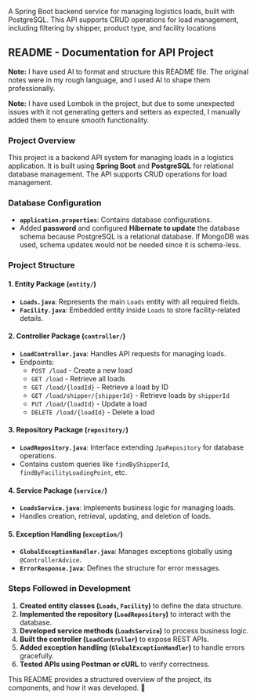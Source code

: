 
A Spring Boot backend service for managing logistics loads, built with PostgreSQL. This API supports CRUD operations for load management, including filtering by shipper, product type, and facility locations
## README - Documentation for API Project 

**Note:** I have used AI to format and structure this README file. The original notes were in my rough language, and I used AI to shape them professionally.

**Note:** I have used Lombok in the project, but due to some unexpected issues with it not generating getters and setters as expected, I manually added them to ensure smooth functionality.

### Project Overview
This project is a backend API system for managing loads in a logistics application. It is built using **Spring Boot** and **PostgreSQL** for relational database management. The API supports CRUD operations for load management.

### Database Configuration
- **`application.properties`**: Contains database configurations.
- Added **password** and configured **Hibernate to update** the database schema because PostgreSQL is a relational database. If MongoDB was used, schema updates would not be needed since it is schema-less.

### Project Structure

#### 1. **Entity Package (`entity/`)**
   - **`Loads.java`**: Represents the main `Loads` entity with all required fields.
   - **`Facility.java`**: Embedded entity inside `Loads` to store facility-related details.

#### 2. **Controller Package (`controller/`)**
   - **`LoadController.java`**: Handles API requests for managing loads.
   - Endpoints:
     - `POST /load` - Create a new load
     - `GET /load` - Retrieve all loads
     - `GET /load/{loadId}` - Retrieve a load by ID
     - `GET /load/shipper/{shipperId}` - Retrieve loads by `shipperId`
     - `PUT /load/{loadId}` - Update a load
     - `DELETE /load/{loadId}` - Delete a load

#### 3. **Repository Package (`repository/`)**
   - **`LoadRepository.java`**: Interface extending `JpaRepository` for database operations.
   - Contains custom queries like `findByShipperId`, `findByFacilityLoadingPoint`, etc.

#### 4. **Service Package (`service/`)**
   - **`LoadsService.java`**: Implements business logic for managing loads.
   - Handles creation, retrieval, updating, and deletion of loads.

#### 5. **Exception Handling (`exception/`)**
   - **`GlobalExceptionHandler.java`**: Manages exceptions globally using `@ControllerAdvice`.
   - **`ErrorResponse.java`**: Defines the structure for error messages.

### Steps Followed in Development
1. **Created entity classes (`Loads`, `Facility`)** to define the data structure.
2. **Implemented the repository (`LoadRepository`)** to interact with the database.
3. **Developed service methods (`LoadsService`)** to process business logic.
4. **Built the controller (`LoadController`)** to expose REST APIs.
5. **Added exception handling (`GlobalExceptionHandler`)** to handle errors gracefully.
6. **Tested APIs using Postman or cURL** to verify correctness.



This README provides a structured overview of the project, its components, and how it was developed. 🚀

